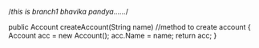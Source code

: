 
/*this is branch1
bhavika pandya......*/


public Account createAccount(String name)  //method to create account
{
Account acc = new Account();
acc.Name = name;
return acc;
}
